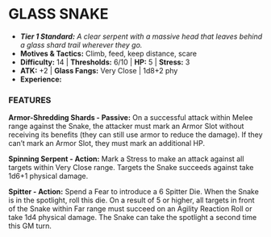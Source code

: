 # GLASS SNAKE

- ***Tier 1 Standard:*** *A clear serpent with a massive head that leaves behind a glass shard trail wherever they go.*
- **Motives & Tactics:** Climb, feed, keep distance, scare
- **Difficulty:** 14 | **Thresholds:** 6/10 | **HP:** 5 | **Stress:** 3
- **ATK:** +2 | **Glass Fangs:** Very Close | 1d8+2 phy
- **Experience:** 

### FEATURES

**Armor-Shredding Shards - Passive:** On a successful attack within Melee range against the Snake, the attacker must mark an Armor Slot without receiving its benefits (they can still use armor to reduce the damage). If they can’t mark an Armor Slot, they must mark an additional HP.

**Spinning Serpent - Action:** Mark a Stress to make an attack against all targets within Very Close range. Targets the Snake succeeds against take 1d6+1 physical damage.

**Spitter - Action:** Spend a Fear to introduce a 6 Spitter Die. When the Snake is in the spotlight, roll this die. On a result of 5 or higher, all targets in front of the Snake within Far range must succeed on an Agility Reaction Roll or take 1d4 physical damage. The Snake can take the spotlight a second time this GM turn.
